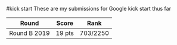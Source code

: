 #kick start
These are my submissions for Google kick start thus far

| Round        | Score  | Rank     |
|--------------|--------|----------|
| Round B 2019 | 19 pts | 703/2250 |